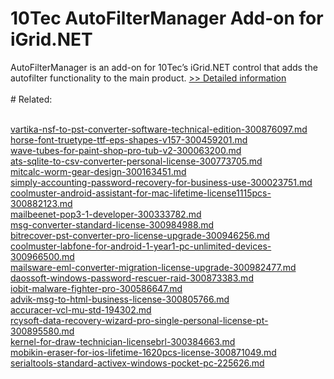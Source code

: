 # 10Tec AutoFilterManager Add-on for iGrid.NET
AutoFilterManager is an add-on for 10Tec’s iGrid.NET control that adds the autofilter functionality to the main product.
[>> Detailed information](https://secure.shareit.com/shareit/product.html?productid=300627445&affiliateid=200057808)<br/><br/># Related:

<br />[vartika-nsf-to-pst-converter-software-technical-edition-300876097.md](https://github.com/downloadplanet/downloadplanet/blob/main/vartika-nsf-to-pst-converter-software-technical-edition-300876097.md)<br />[horse-font-truetype-ttf-eps-shapes-v157-300459201.md](https://github.com/downloadplanet/downloadplanet/blob/main/horse-font-truetype-ttf-eps-shapes-v157-300459201.md)<br />[wave-tubes-for-paint-shop-pro-tub-v2-300063200.md](https://github.com/downloadplanet/downloadplanet/blob/main/wave-tubes-for-paint-shop-pro-tub-v2-300063200.md)<br />[ats-sqlite-to-csv-converter-personal-license-300773705.md](https://github.com/downloadplanet/downloadplanet/blob/main/ats-sqlite-to-csv-converter-personal-license-300773705.md)<br />[mitcalc-worm-gear-design-300163451.md](https://github.com/downloadplanet/downloadplanet/blob/main/mitcalc-worm-gear-design-300163451.md)<br />[simply-accounting-password-recovery-for-business-use-300023751.md](https://github.com/downloadplanet/downloadplanet/blob/main/simply-accounting-password-recovery-for-business-use-300023751.md)<br />[coolmuster-android-assistant-for-mac-lifetime-license1115pcs-300882123.md](https://github.com/downloadplanet/downloadplanet/blob/main/coolmuster-android-assistant-for-mac-lifetime-license1115pcs-300882123.md)<br />[mailbeenet-pop3-1-developer-300333782.md](https://github.com/downloadplanet/downloadplanet/blob/main/mailbeenet-pop3-1-developer-300333782.md)<br />[msg-converter-standard-license-300984988.md](https://github.com/downloadplanet/downloadplanet/blob/main/msg-converter-standard-license-300984988.md)<br />[bitrecover-pst-converter-pro-license-upgrade-300946256.md](https://github.com/downloadplanet/downloadplanet/blob/main/bitrecover-pst-converter-pro-license-upgrade-300946256.md)<br />[coolmuster-labfone-for-android-1-year1-pc-unlimited-devices-300966500.md](https://github.com/downloadplanet/downloadplanet/blob/main/coolmuster-labfone-for-android-1-year1-pc-unlimited-devices-300966500.md)<br />[mailsware-eml-converter-migration-license-upgrade-300982477.md](https://github.com/downloadplanet/downloadplanet/blob/main/mailsware-eml-converter-migration-license-upgrade-300982477.md)<br />[daossoft-windows-password-rescuer-raid-300873383.md](https://github.com/downloadplanet/downloadplanet/blob/main/daossoft-windows-password-rescuer-raid-300873383.md)<br />[iobit-malware-fighter-pro-300586647.md](https://github.com/downloadplanet/downloadplanet/blob/main/iobit-malware-fighter-pro-300586647.md)<br />[advik-msg-to-html-business-license-300805766.md](https://github.com/downloadplanet/downloadplanet/blob/main/advik-msg-to-html-business-license-300805766.md)<br />[accuracer-vcl-mu-std-194302.md](https://github.com/downloadplanet/downloadplanet/blob/main/accuracer-vcl-mu-std-194302.md)<br />[rcysoft-data-recovery-wizard-pro-single-personal-license-pt-300895580.md](https://github.com/downloadplanet/downloadplanet/blob/main/rcysoft-data-recovery-wizard-pro-single-personal-license-pt-300895580.md)<br />[kernel-for-draw-technician-licensebrl-300384663.md](https://github.com/downloadplanet/downloadplanet/blob/main/kernel-for-draw-technician-licensebrl-300384663.md)<br />[mobikin-eraser-for-ios-lifetime-1620pcs-license-300871049.md](https://github.com/downloadplanet/downloadplanet/blob/main/mobikin-eraser-for-ios-lifetime-1620pcs-license-300871049.md)<br />[serialtools-standard-activex-windows-pocket-pc-225626.md](https://github.com/downloadplanet/downloadplanet/blob/main/serialtools-standard-activex-windows-pocket-pc-225626.md)